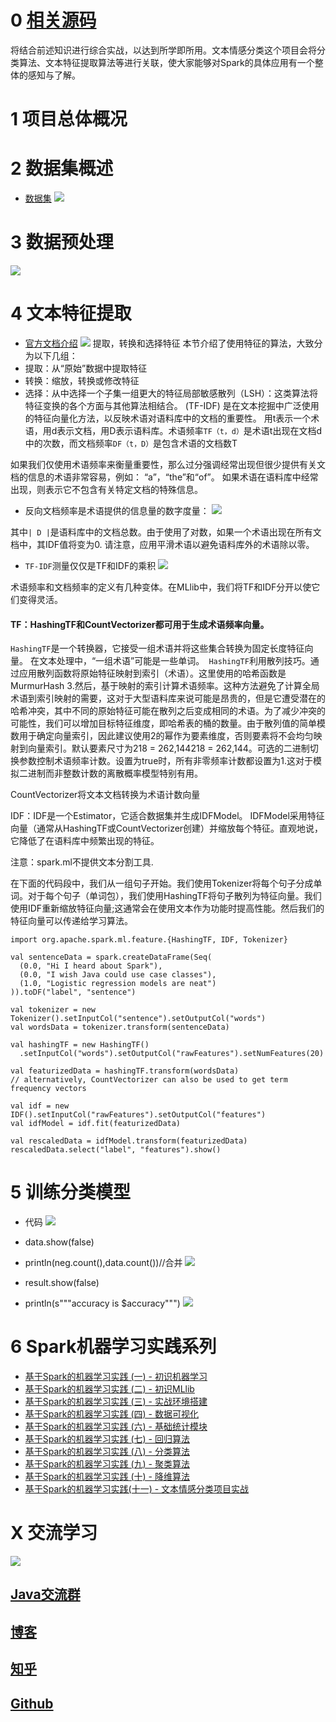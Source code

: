 # 0  [相关源码](https://github.com/Wasabi1234/Spark-MLlib-Tutorial)

将结合前述知识进行综合实战，以达到所学即所用。文本情感分类这个项目会将分类算法、文本特征提取算法等进行关联，使大家能够对Spark的具体应用有一个整体的感知与了解。

# 1  项目总体概况
 
# 2 数据集概述
- [数据集](http://www.cs.cornell.edu/people/pabo/movie-review-data/)
![](https://upload-images.jianshu.io/upload_images/16782311-d611e8c7d918a2c1.png?imageMogr2/auto-orient/strip%7CimageView2/2/w/1240)

# 3 数据预处理
![](https://upload-images.jianshu.io/upload_images/16782311-9c4b1335a1025f15.png?imageMogr2/auto-orient/strip%7CimageView2/2/w/1240)

# 4 文本特征提取
- [官方文档介绍](https://spark.apache.org/docs/latest/ml-features.html#tf-idf)
![](https://upload-images.jianshu.io/upload_images/16782311-a29a0c99a1677fbd.png?imageMogr2/auto-orient/strip%7CimageView2/2/w/1240)
 提取，转换和选择特征
本节介绍了使用特征的算法，大致分为以下几组：
- 提取：从“原始”数据中提取特征
- 转换：缩放，转换或修改特征
- 选择：从中选择一个子集一组更大的特征局部敏感散列（LSH）：这类算法将特征变换的各个方面与其他算法相结合。
(TF-IDF) 是在文本挖掘中广泛使用的特征向量化方法，以反映术语对语料库中的文档的重要性。
用t表示一个术语，用d表示文档，用D表示语料库。术语频率`TF（t，d）`是术语t出现在文档d中的次数，而文档频率`DF（t，D）`是包含术语的文档数T

如果我们仅使用术语频率来衡量重要性，那么过分强调经常出现但很少提供有关文档的信息的术语非常容易，例如： “a”，“the”和“of”。
如果术语在语料库中经常出现，则表示它不包含有关特定文档的特殊信息。

- 反向文档频率是术语提供的信息量的数字度量：
![](https://upload-images.jianshu.io/upload_images/16782311-4d698292019b5466.png?imageMogr2/auto-orient/strip%7CimageView2/2/w/1240)

其中`| D |`是语料库中的文档总数。由于使用了对数，如果一个术语出现在所有文档中，其IDF值将变为0.
请注意，应用平滑术语以避免语料库外的术语除以零。 

- `TF-IDF`测量仅仅是TF和IDF的乘积
![](https://upload-images.jianshu.io/upload_images/16782311-eae3cb1ce4d99258.png?imageMogr2/auto-orient/strip%7CimageView2/2/w/1240)

术语频率和文档频率的定义有几种变体。在MLlib中，我们将TF和IDF分开以使它们变得灵活。

#### TF：HashingTF和CountVectorizer都可用于生成术语频率向量。

`HashingTF`是一个转换器，它接受一组术语并将这些集合转换为固定长度特征向量。
在文本处理中，“一组术语”可能是一些单词。` HashingTF`利用散列技巧。通过应用散列函数将原始特征映射到索引（术语）。这里使用的哈希函数是MurmurHash 3.然后，基于映射的索引计算术语频率。这种方法避免了计算全局术语到索引映射的需要，这对于大型语料库来说可能是昂贵的，但是它遭受潜在的哈希冲突，其中不同的原始特征可能在散列之后变成相同的术语。为了减少冲突的可能性，我们可以增加目标特征维度，即哈希表的桶的数量。由于散列值的简单模数用于确定向量索引，因此建议使用2的幂作为要素维度，否则要素将不会均匀映射到向量索引。默认要素尺寸为218 = 262,144218 = 262,144。可选的二进制切换参数控制术语频率计数。设置为true时，所有非零频率计数都设置为1.这对于模拟二进制而非整数计数的离散概率模型特别有用。

CountVectorizer将文本文档转换为术语计数向量

IDF：IDF是一个Estimator，它适合数据集并生成IDFModel。 IDFModel采用特征向量（通常从HashingTF或CountVectorizer创建）并缩放每个特征。直观地说，它降低了在语料库中频繁出现的特征。

注意：spark.ml不提供文本分割工具.

在下面的代码段中，我们从一组句子开始。我们使用Tokenizer将每个句子分成单词。对于每个句子（单词包），我们使用HashingTF将句子散列为特征向量。我们使用IDF重新缩放特征向量;这通常会在使用文本作为功能时提高性能。然后我们的特征向量可以传递给学习算法。
```
import org.apache.spark.ml.feature.{HashingTF, IDF, Tokenizer}

val sentenceData = spark.createDataFrame(Seq(
  (0.0, "Hi I heard about Spark"),
  (0.0, "I wish Java could use case classes"),
  (1.0, "Logistic regression models are neat")
)).toDF("label", "sentence")

val tokenizer = new Tokenizer().setInputCol("sentence").setOutputCol("words")
val wordsData = tokenizer.transform(sentenceData)

val hashingTF = new HashingTF()
  .setInputCol("words").setOutputCol("rawFeatures").setNumFeatures(20)

val featurizedData = hashingTF.transform(wordsData)
// alternatively, CountVectorizer can also be used to get term frequency vectors

val idf = new IDF().setInputCol("rawFeatures").setOutputCol("features")
val idfModel = idf.fit(featurizedData)

val rescaledData = idfModel.transform(featurizedData)
rescaledData.select("label", "features").show()
```

# 5 训练分类模型
- 代码
![](https://upload-images.jianshu.io/upload_images/16782311-ce527c956c0e4ede.png?imageMogr2/auto-orient/strip%7CimageView2/2/w/1240)

- data.show(false)  
- println(neg.count(),data.count())//合并
![](https://upload-images.jianshu.io/upload_images/16782311-bba28deeee3d8887.png?imageMogr2/auto-orient/strip%7CimageView2/2/w/1240)

- result.show(false)
- println(s"""accuracy is $accuracy""")
![](https://upload-images.jianshu.io/upload_images/16782311-ad61913bd0f91008.png?imageMogr2/auto-orient/strip%7CimageView2/2/w/1240)

# 6 Spark机器学习实践系列
- [基于Spark的机器学习实践 (一) - 初识机器学习](https://zhuanlan.zhihu.com/p/61667559)
- [基于Spark的机器学习实践 (二) - 初识MLlib](https://zhuanlan.zhihu.com/p/61784371)
- [基于Spark的机器学习实践 (三) - 实战环境搭建](https://zhuanlan.zhihu.com/p/61848834)
- [基于Spark的机器学习实践 (四) - 数据可视化](https://zhuanlan.zhihu.com/p/61868232)
- [基于Spark的机器学习实践 (六) - 基础统计模块](https://zhuanlan.zhihu.com/p/62241911)
- [基于Spark的机器学习实践 (七) -  回归算法](https://zhuanlan.zhihu.com/p/62474386)
- [基于Spark的机器学习实践 (八) -  分类算法](https://zhuanlan.zhihu.com/p/62660665)
- [基于Spark的机器学习实践 (九) -  聚类算法](https://zhuanlan.zhihu.com/p/62766320)
- [基于Spark的机器学习实践 (十) -   降维算法](https://zhuanlan.zhihu.com/p/62871129)
- [基于Spark的机器学习实践(十一) - 文本情感分类项目实战](https://zhuanlan.zhihu.com/p/63067995)

# X 交流学习
![](https://upload-images.jianshu.io/upload_images/16782311-8d7acde57fdce062.png?imageMogr2/auto-orient/strip%7CimageView2/2/w/1240)

## [Java交流群](https://jq.qq.com/?_wv=1027&k=5UB4P1T)

## [博客](https://blog.csdn.net/qq_33589510)

## [知乎](http://www.zhihu.com/people/shi-shu-sheng-)

## [Github](https://github.com/Wasabi1234)
